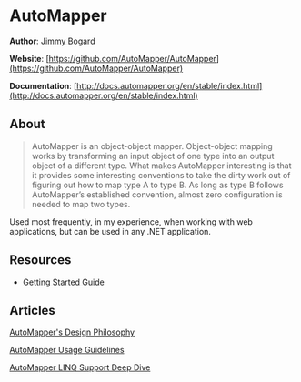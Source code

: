 # AutoMapper

**Author**: [Jimmy Bogard](https://jimmybogard.com/)

**Website**: [https://github.com/AutoMapper/AutoMapper](https://github.com/AutoMapper/AutoMapper)

**Documentation**: [http://docs.automapper.org/en/stable/index.html](http://docs.automapper.org/en/stable/index.html)

## About

>AutoMapper is an object-object mapper. Object-object mapping works by transforming an input object of one type into an output object of a different type. What makes AutoMapper interesting is that it provides some interesting conventions to take the dirty work out of figuring out how to map type A to type B. As long as type B follows AutoMapper’s established convention, almost zero configuration is needed to map two types.

Used most frequently, in my experience, when working with web applications, but can be used in any .NET application.

## Resources

- [Getting Started Guide](https://docs.automapper.org/en/stable/Getting-started.html)

## Articles

[AutoMapper's Design Philosophy](https://jimmybogard.com/automappers-design-philosophy/)

[AutoMapper Usage Guidelines](https://jimmybogard.com/automapper-usage-guidelines/)

[AutoMapper LINQ Support Deep Dive](https://jimmybogard.com/automapper-linq-support-deep-dive/)

>